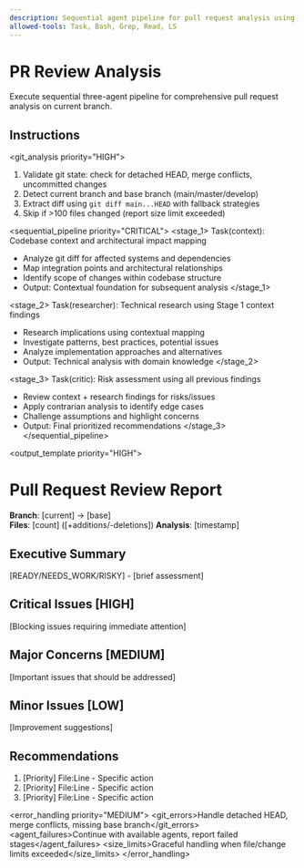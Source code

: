 ```yaml
---
description: Sequential agent pipeline for pull request analysis using context-research-critique pattern.
allowed-tools: Task, Bash, Grep, Read, LS
---
```


# PR Review Analysis

Execute sequential three-agent pipeline for comprehensive pull request analysis on current branch.

## Instructions

<git_analysis priority="HIGH">
<validation>
1. Validate git state: check for detached HEAD, merge conflicts, uncommitted changes
2. Detect current branch and base branch (main/master/develop)
3. Extract diff using `git diff main...HEAD` with fallback strategies
4. Skip if >100 files changed (report size limit exceeded)
</validation>
</git_analysis>

<sequential_pipeline priority="CRITICAL">
<stage_1>
Task(context): Codebase context and architectural impact mapping
- Analyze git diff for affected systems and dependencies
- Map integration points and architectural relationships  
- Identify scope of changes within codebase structure
- Output: Contextual foundation for subsequent analysis
</stage_1>

<stage_2>
Task(researcher): Technical research using Stage 1 context findings
- Research implications using contextual mapping
- Investigate patterns, best practices, potential issues
- Analyze implementation approaches and alternatives
- Output: Technical analysis with domain knowledge
</stage_2>

<stage_3>
Task(critic): Risk assessment using all previous findings
- Review context + research findings for risks/issues
- Apply contrarian analysis to identify edge cases
- Challenge assumptions and highlight concerns
- Output: Final prioritized recommendations
</stage_3>
</sequential_pipeline>

<output_template priority="HIGH">
<format>
# Pull Request Review Report

**Branch**: [current] → [base]  
**Files**: [count] ([+additions/-deletions])
**Analysis**: [timestamp]

## Executive Summary
[READY/NEEDS_WORK/RISKY] - [brief assessment]

## Critical Issues [HIGH]
[Blocking issues requiring immediate attention]

## Major Concerns [MEDIUM]  
[Important issues that should be addressed]

## Minor Issues [LOW]
[Improvement suggestions]

## Recommendations
1. [Priority] File:Line - Specific action
2. [Priority] File:Line - Specific action
3. [Priority] File:Line - Specific action
</format>
</output_template>

<error_handling priority="MEDIUM">
<git_errors>Handle detached HEAD, merge conflicts, missing base branch</git_errors>
<agent_failures>Continue with available agents, report failed stages</agent_failures>
<size_limits>Graceful handling when file/change limits exceeded</size_limits>
</error_handling>
